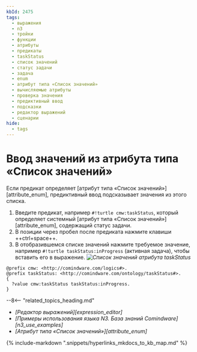 ```yaml
---
kbId: 2475
tags:
  - выражения
  - n3
  - тройки
  - функции
  - атрибуты
  - предикаты
  - taskStatus
  - список значений
  - статус задачи
  - задача
  - enum
  - атрибут типа «Список значений»
  - вычисляемые атрибуты
  - проверка значения
  - предиктивный ввод
  - подсказки
  - редактор выражений
  - сценарии
hide:
  - tags
---
```


# Ввод значений из атрибута типа «Список значений»

Если предикат определяет [атрибут типа «Список значений»][attribute_enum], предиктивный ввод подсказывает значения из этого списка.

1. Введите предикат, например `#!turtle cmw:taskStatus`, который определяет системный [атрибут типа «Список значений»][attribute_enum], содержащий статус задачи.
2. В позиции через пробел после предиката нажмите клавиши ++ctrl+space++.
3. В отобразившемся списке значений нажмите требуемое значение, например `#!turtle taskStatus:inProgress` (активная задача), чтобы вставить его в выражение.
*![Список значений атрибута taskStatus](n3_editor_enum_autocomplete.png)*

```turtle title="Пример: выражение, возвращающее список задач со статусом «Выполняется»"
@prefix cmw: <http://comindware.com/logics#>.
@prefix taskStatus: <http://comindware.com/ontology/taskStatus#>.
{
  ?value cmw:taskStatus taskStatus:inProgress.
}
```

<div class="relatedTopics" markdown="block">

--8<-- "related_topics_heading.md"

- _[Редактор выражений][expression_editor]_
- _[Примеры использования языка N3. База знаний Comindware][n3_use_examples]_
- _[Атрибут типа «Список значений»][attribute_enum]_

</div>

{% include-markdown ".snippets/hyperlinks_mkdocs_to_kb_map.md" %}
